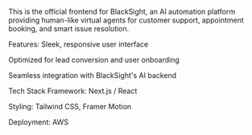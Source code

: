 This is the official frontend for BlackSight, an AI automation platform providing human-like virtual agents for customer support, appointment booking, and smart issue resolution.

Features:
Sleek, responsive user interface

Optimized for lead conversion and user onboarding

Seamless integration with BlackSight's AI backend

Tech Stack
Framework: Next.js / React

Styling: Tailwind CSS, Framer Motion

Deployment: AWS
